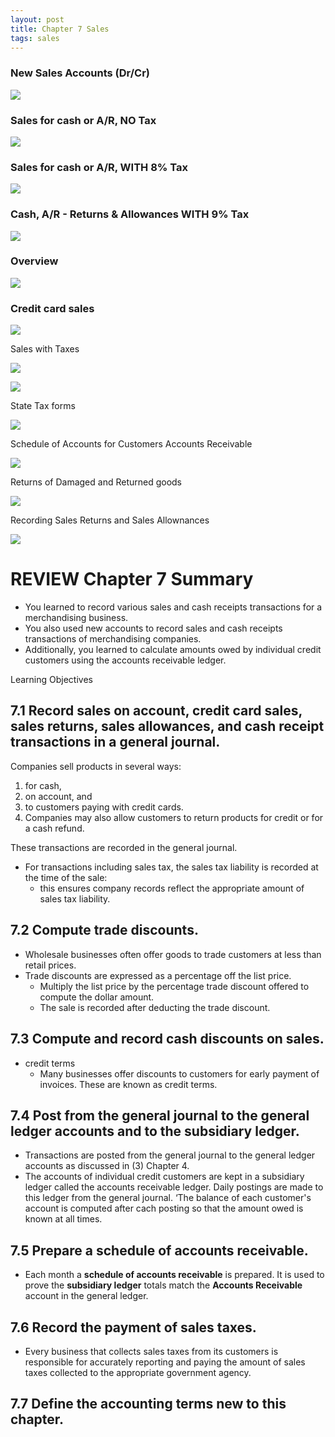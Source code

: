 ```yaml
---
layout: post
title: Chapter 7 Sales
tags: sales
---
```



### New Sales Accounts (Dr/Cr)  

![](/assets/mc-graw-accounting-course/chap7.sales.returns/chap7.1.png)


### Sales for cash or A/R, NO Tax

![](/assets/mc-graw-accounting-course/chap7.sales.returns/1.sales.w.NO.tax.png)


### Sales for cash or A/R, WITH 8% Tax

![](/assets/mc-graw-accounting-course/chap7.sales.returns/2.sales.w.tax.png)


### Cash, A/R - Returns & Allowances WITH 9% Tax

![](/assets/mc-graw-accounting-course/chap7.sales.returns/3.Cash.AR.sales.return.allowances.taxed.png)





### Overview

![](/assets/mc-graw-accounting-course/chap7.sales.returns/chap7.review.png)


### Credit card sales

![](/assets/mc-graw-accounting-course/chap7.sales.returns/credit.card.sales.transactions.png)


Sales with Taxes

![](/assets/mc-graw-accounting-course/chap7.sales.returns/credit.terms.sales.discounbt.definitions.png)

![](/assets/mc-graw-accounting-course/chap7.sales.returns/customer.sales.slip.png)


State Tax forms

![](/assets/mc-graw-accounting-course/chap7.sales.returns/sales.taxes.state.form.png)



Schedule of Accounts for Customers Accounts Receivable

![](/assets/mc-graw-accounting-course/chap7.sales.returns/schedule.of.accounts.receivable.7.5.png)


Returns of Damaged and Returned goods

![](/assets/mc-graw-accounting-course/chap7.sales.returns/account.customer.balance.ledger.png)


Recording Sales Returns and Sales Allownances


![](/assets/mc-graw-accounting-course/chap7.sales.returns/recording.sales.returns.allowances.png)





# REVIEW Chapter 7 Summary

- You learned to record various sales and cash receipts transactions for a merchandising business. 
- You also used new accounts to record sales and cash receipts transactions of merchandising companies. 
- Additionally, you learned to calculate amounts owed by individual credit customers using the accounts receivable ledger.

Learning Objectives

## 7.1 Record sales on account, credit card sales, sales returns, sales allowances, and cash receipt transactions in a general journal.

Companies sell products in several ways:
1. for cash, 
2. on account, and 
3. to customers paying with credit cards. 
4. Companies may also allow customers to return products for credit or for a cash refund. 

These transactions are recorded in the general journal. 

- For transactions including sales tax, the sales tax liability is recorded at the time of the sale: 
   - this ensures company records reflect the appropriate amount of sales tax liability.

## 7.2 Compute trade discounts.

- Wholesale businesses often offer goods to trade customers at less than retail prices. 
- Trade discounts are expressed as a percentage off the list price. 
   - Multiply the list price by the percentage trade discount offered to compute the dollar amount.
   - The sale is recorded after deducting the trade discount.

## 7.3 Compute and record cash discounts on sales.

- credit terms
   - Many businesses offer discounts to customers for early payment of invoices. These are known as credit terms.

## 7.4 Post from the general journal to the general ledger accounts and to the subsidiary ledger.

- Transactions are posted from the general journal to the general ledger accounts as discussed in (3) Chapter 4. 
- The accounts of individual credit customers are kept in a subsidiary ledger called the accounts receivable ledger. Daily postings are made to this ledger from the general journal. ‘The balance of each customer's account is computed after cach posting so that the amount owed is known at all times.

## 7.5 Prepare a schedule of accounts receivable.

- Each month a **schedule of accounts receivable** is prepared. It is used to prove the **subsidiary ledger** totals match the **Accounts Receivable** account in the general ledger.

## 7.6 Record the payment of sales taxes.

- Every business that collects sales taxes from its customers is responsible for accurately reporting and paying the amount of sales taxes collected to the appropriate government agency.

## 7.7 Define the accounting terms new to this chapter.



















































